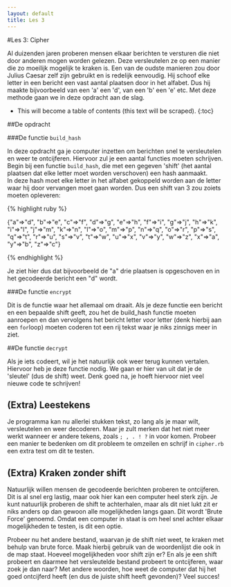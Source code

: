 ```yaml
---
layout: default
title: Les 3
---
```


#Les 3: Cipher

Al duizenden jaren proberen mensen elkaar berichten te versturen die niet door anderen mogen worden gelezen. Deze versleutelen ze op een manier die zo moeilijk mogelijk te kraken is. Een van de oudste manieren zou door Julius Caesar zelf zijn gebruikt en is redelijk eenvoudig. Hij schoof elke letter in een bericht een vast aantal plaatsen door in het alfabet. Dus hij maakte bijvoorbeeld van een 'a' een 'd', van een 'b' een 'e' etc. Met deze methode gaan we in deze opdracht aan de slag.

* This will become a table of contents (this text will be scraped).
{:toc}

##De opdracht

###De functie `build_hash`

In deze opdracht ga je computer inzetten om berichten snel te versleutelen en weer te ontcijferen. Hiervoor zul je een aantal functies moeten schrijven. Begin bij een functie `build_hash`, die met een gegeven 'shift' (het aantal plaatsen dat elke letter moet worden verschoven) een hash aanmaakt.  
In deze hash moet elke letter in het alfabet gekoppeld worden aan de letter waar hij door vervangen moet gaan worden. Dus een shift van 3 zou zoiets moeten opleveren:

{% highlight ruby %}

{"a"=>"d", "b"=>"e", "c"=>"f", "d"=>"g", "e"=>"h", "f"=>"i", "g"=>"j", "h"=>"k", "i"=>"l", "j"=>"m", "k"=>"n", "l"=>"o", "m"=>"p", "n"=>"q", "o"=>"r", "p"=>"s", "q"=>"t", "r"=>"u", "s"=>"v", "t"=>"w", "u"=>"x", "v"=>"y", "w"=>"z", "x"=>"a", "y"=>"b", "z"=>"c"}

{% endhighlight %}

Je ziet hier dus dat bijvoorbeeld de "a" drie plaatsen is opgeschoven en in het gecodeerde bericht een "d" wordt.

###De functie `encrypt`

Dit is de functie waar het allemaal om draait. Als je deze functie een bericht en een bepaalde shift geeft, zou het de build_hash functie moeten aanroepen en dan vervolgens het bericht letter *voor* letter (denk hierbij aan een `for`loop) moeten coderen tot een rij tekst waar je niks zinnigs meer in ziet.

##De functie `decrypt`

Als je iets codeert, wil je het natuurlijk ook weer terug kunnen vertalen. Hiervoor heb je deze functie nodig. We gaan er hier van uit dat je de 'sleutel' (dus de shift) weet. Denk goed na, je hoeft hiervoor niet veel nieuwe code te schrijven!

## (Extra) Leestekens

Je programma kan nu allerlei stukken tekst, zo lang als je maar wilt, versleutelen en weer decoderen. Maar je zult merken dat het niet meer werkt wanneer er andere tekens, zoals `; , . ! ?` in voor komen. Probeer een manier te bedenken om dit probleem te omzeilen en schrijf in `cipher.rb` een extra test om dit te testen.

## (Extra) Kraken zonder shift

Natuurlijk willen mensen de gecodeerde berichten proberen te ontcijferen. Dit is al snel erg lastig, maar ook hier kan een computer heel sterk zijn. Je kunt natuurlijk proberen de shift te achterhalen, maar als dit niet lukt zit er niks anders op dan gewoon alle mogelijkheden langs gaan. Dit wordt 'Brute Force' genoemd. Omdat een computer in staat is om heel snel achter elkaar mogelijkheden te testen, is dit een optie.

Probeer nu het andere bestand, waarvan je de shift niet weet, te kraken met behulp van brute force. Maak hierbij gebruik van de woordenlijst die ook in de map staat. Hoeveel mogelijkheden voor shift zijn er? En als je een shift probeert en daarmee het versleutelde bestand probeert te ontcijferen, waar zoek je dan naar? Met andere woorden, hoe weet de computer dat hij het goed ontcijferd heeft (en dus de juiste shift heeft gevonden)? Veel succes!